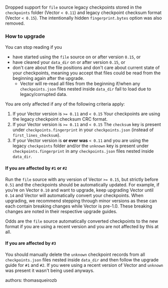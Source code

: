 Dropped support for `file` source legacy checkpoints stored in the `checkpoints` folder (Vector `< 0.11`) and
legacy checkpoint checksum format (Vector `< 0.15`). The intentionally hidden
`fingerprint.bytes` option was also removed.

### How to upgrade

You can stop reading if you

* have started using the `file` source on or after version `0.15`, or
* have cleared your `data_dir` on or after version `0.15`, or
* don't care about the file positions and don't care about current state of your checkpoints,
meaning you accept that files could be read from the beginning again after the upgrade.
  * Vector will re-read all files from the beginning if/when any `checkpoints.json` files nested inside `data_dir` fail to load due to legacy/corrupted data.

You are only affected if any of the following criteria apply:

1. If your Vector version is `>= 0.11` and `< 0.15` Your checkpoints are using the legacy checkpoint checksum CRC format.
2. If your Vector version is `>= 0.11` and `< 0.15` The `checksum` key is present under `checkpoints.fingerprint` in your `checkpoints.json` (instead of `first_lines_checksum`).
3. If your Vector version is **or ever was** `< 0.11` and you are using the legacy `checkpoints` folder and/or the `unknown` key is present under `checkpoints.fingerprint` in any `checkpoints.json` files nested inside `data_dir`.

#### If you are affected by `#1` or `#2`

Run the `file` source with any version of Vector `>= 0.15`, but strictly before `0.51` and the checkpoints should be automatically updated.
For example, if you’re on Vector `0.10` and want to upgrade, keep upgrading Vector until `0.14` and Vector will automatically convert your checkpoints.
When upgrading, we recommend stepping through minor versions as these can each contain breaking changes while Vector is pre-1.0. These breaking changes are noted in their respective upgrade guides.

Odds are the `file` source automatically converted checkpoints to the new format if you are using a recent version and you are not affected by this at all.


#### If you are affected by `#3`

You should manually delete the `unknown` checkpoint records from all `checkpoints.json` files nested inside `data_dir`
and then follow the upgrade guide for `#1` and `#2`. If you were using a recent version of Vector and `unknown`
was present it wasn't being used anyways.

authors: thomasqueirozb
